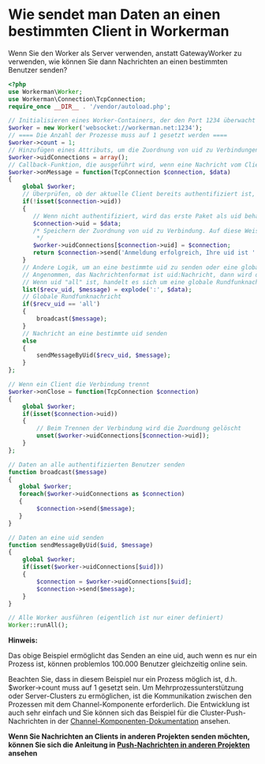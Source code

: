 # Wie sendet man Daten an einen bestimmten Client in Workerman

Wenn Sie den Worker als Server verwenden, anstatt GatewayWorker zu verwenden, wie können Sie dann Nachrichten an einen bestimmten Benutzer senden?

```php
<?php
use Workerman\Worker;
use Workerman\Connection\TcpConnection;
require_once __DIR__ . '/vendor/autoload.php';

// Initialisieren eines Worker-Containers, der den Port 1234 überwacht
$worker = new Worker('websocket://workerman.net:1234');
// ==== Die Anzahl der Prozesse muss auf 1 gesetzt werden ====
$worker->count = 1;
// Hinzufügen eines Attributs, um die Zuordnung von uid zu Verbindungen zu speichern (uid ist die Benutzer-ID oder eine eindeutige Kennung des Clients)
$worker->uidConnections = array();
// Callback-Funktion, die ausgeführt wird, wenn eine Nachricht vom Client empfangen wird
$worker->onMessage = function(TcpConnection $connection, $data)
{
    global $worker;
    // Überprüfen, ob der aktuelle Client bereits authentifiziert ist, d.h. ob die uid festgelegt ist
    if(!isset($connection->uid))
    {
       // Wenn nicht authentifiziert, wird das erste Paket als uid behandelt (hier wird aus Gründen der Demonstration keine echte Authentifizierung durchgeführt)
       $connection->uid = $data;
       /* Speichern der Zuordnung von uid zu Verbindung. Auf diese Weise kann die Verbindung einfach über die uid gefunden werden, um spezifische Daten zu senden
        */
       $worker->uidConnections[$connection->uid] = $connection;
       return $connection->send('Anmeldung erfolgreich, Ihre uid ist ' . $connection->uid);
    }
    // Andere Logik, um an eine bestimmte uid zu senden oder eine globale Rundfunknachricht zu senden
    // Angenommen, das Nachrichtenformat ist uid:Nachricht, dann wird die Nachricht an die uid gesendet
    // Wenn uid "all" ist, handelt es sich um eine globale Rundfunknachricht
    list($recv_uid, $message) = explode(':', $data);
    // Globale Rundfunknachricht
    if($recv_uid == 'all')
    {
        broadcast($message);
    }
    // Nachricht an eine bestimmte uid senden
    else
    {
        sendMessageByUid($recv_uid, $message);
    }
};

// Wenn ein Client die Verbindung trennt
$worker->onClose = function(TcpConnection $connection)
{
    global $worker;
    if(isset($connection->uid))
    {
        // Beim Trennen der Verbindung wird die Zuordnung gelöscht
        unset($worker->uidConnections[$connection->uid]);
    }
};

// Daten an alle authentifizierten Benutzer senden
function broadcast($message)
{
   global $worker;
   foreach($worker->uidConnections as $connection)
   {
        $connection->send($message);
   }
}

// Daten an eine uid senden
function sendMessageByUid($uid, $message)
{
    global $worker;
    if(isset($worker->uidConnections[$uid]))
    {
        $connection = $worker->uidConnections[$uid];
        $connection->send($message);
    }
}

// Alle Worker ausführen (eigentlich ist nur einer definiert)
Worker::runAll();
```

**Hinweis:**

Das obige Beispiel ermöglicht das Senden an eine uid, auch wenn es nur ein Prozess ist, können problemlos 100.000 Benutzer gleichzeitig online sein.

Beachten Sie, dass in diesem Beispiel nur ein Prozess möglich ist, d.h. $worker->count muss auf 1 gesetzt sein. Um Mehrprozessunterstützung oder Server-Clusters zu ermöglichen, ist die Kommunikation zwischen den Prozessen mit dem Channel-Komponente erforderlich. Die Entwicklung ist auch sehr einfach und Sie können sich das Beispiel für die Cluster-Push-Nachrichten in der [Channel-Komponenten-Dokumentation](../components/channel-examples.md) ansehen.

**Wenn Sie Nachrichten an Clients in anderen Projekten senden möchten, können Sie sich die Anleitung in [Push-Nachrichten in anderen Projekten](push-in-other-project.md) ansehen**
